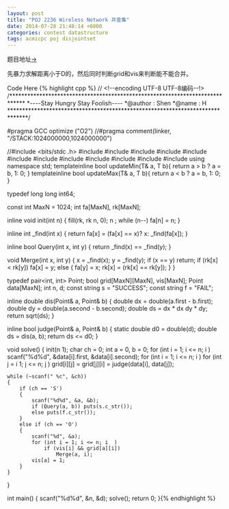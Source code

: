 ```yaml
---
layout: post
title: "POJ 2236 Wireless Network 并查集"
date: 2014-07-28 21:48:14 +0800
categories: contest datastructure
tags: acmicpc poj disjointset
---
```

题目地址<a title="POJ 2236" href="http://poj.org/problem?id=2236" target="_blank">-></a>

先暴力求解距离小于D的，然后同时判断grid和vis来判断能不能合并。

Code Here
{% highlight cpp %}
// <!--encoding UTF-8 UTF-8编码--!>
/*****************************************************************************
*----Stay Hungry Stay Foolish----
*@author    :   Shen
*@name      :   H
******************************************************************************/

#pragma GCC optimize ("O2")
//#pragma comment(linker, "/STACK:1024000000,1024000000")

//#include <bits/stdc  .h>
#include <map>
#include <list>
#include <queue>
#include <stack>
#include <cmath>
#include <vector>
#include <string>
#include <cstdio>
#include <cstring>
#include <cstdlib>
#include <iostream>
#include <algorithm>
using namespace std;
template<class T>inline bool updateMin(T& a, T b){ return a > b ? a = b, 1: 0; }
template<class T>inline bool updateMax(T& a, T b){ return a < b ? a = b, 1: 0; }

typedef long long int64;

const int MaxN = 1024;
int fa[MaxN], rk[MaxN];

inline void init(int n)
{
    fill(rk, rk   n, 0); n  ;
    while (n--) fa[n] = n;
}

inline int _find(int x) { return fa[x] = (fa[x] == x)? x: _find(fa[x]); }

inline bool Query(int x, int y) { return _find(x) == _find(y); }

void Merge(int x, int y)
{
    x = _find(x); y = _find(y);
    if (x == y) return;
    if (rk[x] < rk[y]) fa[x] = y;
    else { fa[y] = x; rk[x]  = (rk[x] == rk[y]); }
}

typedef pair<int, int> Point;
bool grid[MaxN][MaxN], vis[MaxN];
Point data[MaxN];
int n, d;
const string s = "SUCCESS";
const string f = "FAIL";

inline double dis(Point& a, Point& b)
{
    double dx = double(a.first - b.first);
    double dy = double(a.second - b.second);
    double ds = dx * dx   dy * dy;
    return sqrt(ds);
}

inline bool judge(Point& a, Point& b)
{
    static double d0 = double(d);
    double ds = dis(a, b);
    return ds <= d0;
}

void solve()
{
    init(n   1);
    char ch = 0; int a = 0, b = 0;
    for (int i = 1; i <= n; i  )
        scanf("%d%d", &data[i].first, &data[i].second);
    for (int i = 1; i <= n; i  )
        for (int j = i   1; j <= n; j  )
            grid[i][j] = grid[j][i] = judge(data[i], data[j]);

    while (~scanf(" %c", &ch))
    {
        if (ch == 'S')
        {
            scanf("%d%d", &a, &b);
            if (Query(a, b)) puts(s.c_str());
            else puts(f.c_str());
        }
        else if (ch == 'O')
        {
            scanf("%d", &a);
            for (int i = 1; i <= n; i  )
                if (vis[i] && grid[a][i])
                    Merge(a, i);
            vis[a] = 1;
        }
    }
}

int main()
{
    scanf("%d%d", &n, &d);
    solve();
    return 0;
}{% endhighlight %}
